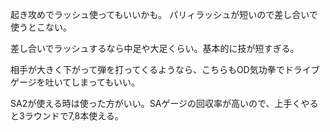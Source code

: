 起き攻めでラッシュ使ってもいいかも。
パリィラッシュが短いので差し合いで使うとこない。

差し合いでラッシュするなら中足や大足くらい。基本的に技が短すぎる。

相手が大きく下がって弾を打ってくるようなら、こちらもOD気功拳でドライブゲージを吐いてしまってもいい。

SA2が使える時は使った方がいい。SAゲージの回収率が高いので、上手くやると3ラウンドで7,8本使える。
